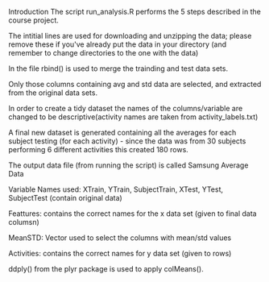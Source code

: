 Introduction
The script run_analysis.R performs the 5 steps described in the course project.

The intitial lines are used for downloading and unzipping the data; please remove these if you've already put the data in your directory (and remember to change directories to the one with the data)

In the file rbind() is used to merge the trainding and test data sets.

Only those columns containing avg and std data are selected, and extracted from the original data sets.

In order to create a tidy dataset the names of the columns/variable are changed to be descriptive(activity names are taken from activity_labels.txt)

A final new dataset is generated containing all the averages for each subject testing (for each activity) - since the data was from 30 subjects performing 6 different activities this created 180 rows.

The output data file (from running the script) is called Samsung Average Data

Variable Names used: XTrain, YTrain, SubjectTrain, XTest, YTest, SubjectTest (contain original data)

Feattures: contains the correct names for the x data set (given to final data columsn)

MeanSTD: Vector used to select the columns with mean/std values

Activities: contains the correct names for y data set (given to rows)

ddply() from the plyr package is used to apply colMeans().